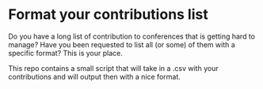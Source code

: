 # Format your contributions list
Do you have a long list of contribution to 
conferences that is getting 
hard to manage? Have you been requested to list all (or some) of them with 
a specific format? This is your place.

This repo contains a small script that will take in a .csv with your 
contributions and will output then with a nice format.
